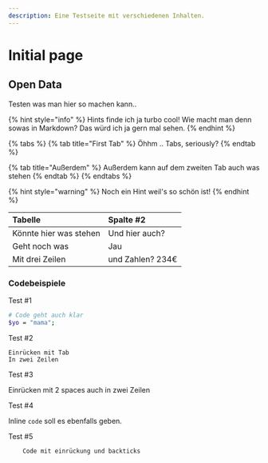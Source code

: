 ```yaml
---
description: Eine Testseite mit verschiedenen Inhalten.
---
```


# Initial page

## Open Data

Testen was man hier so machen kann..

{% hint style="info" %}
Hints finde ich ja turbo cool! Wie macht man denn sowas in Markdown? Das würd ich ja gern mal sehen.
{% endhint %}

{% tabs %}
{% tab title="First Tab" %}
Öhhm .. Tabs, seriously?
{% endtab %}

{% tab title="Außerdem" %}
Außerdem kann auf dem zweiten Tab auch was stehen
{% endtab %}
{% endtabs %}

{% hint style="warning" %}
Noch ein Hint weil's so schön ist!
{% endhint %}

| Tabelle | Spalte \#2 |
| :--- | :--- |
| Könnte hier was stehen | Und hier auch? |
| Geht noch was | Jau |
| Mit drei Zeilen | und Zahlen? 234€ |

### Codebeispiele

Test #1

```bash
# Code geht auch klar
$yo = "mama";
```

Test #2

    Einrücken mit Tab
    In zwei Zeilen

Test #3

  Einrücken mit 2 spaces
  auch in zwei Zeilen

Test #4

Inline `code` soll es ebenfalls geben.


Test #5

```
    Code mit einrückung und backticks
```
